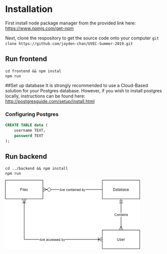 # Installation
First install node package manager from the provided link here:
https://www.npmjs.com/get-npm

Next, clone the respository to get the source code onto your computer 
`git clone https://github.com/jayden-chan/UVEC-Summer-2019.git`

## Run frontend
```
cd frontend && npm instal
npm run
```
##Set up database
It is strongly recommended to use a Cloud-Based solution for your Postgres database.
However, if you wish to install postgres locally, instructions can be found here:
http://postgresguide.com/setup/install.html

### Configuring Postgres

```sql
CREATE TABLE data (
    username TEXT,
    password TEXT
);
```

## Run backend
```
cd ../backend && npm install
npm run
```

![ER Diagram](https://github.com/jayden-chan/UVEC-Summer-2019/blob/master/ERDiagram.png)
